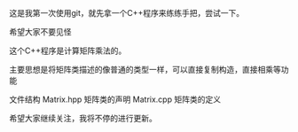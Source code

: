 这是我第一次使用git，就先拿一个C++程序来练练手把，尝试一下。

希望大家不要见怪

这个C++程序是计算矩阵乘法的。

主要思想是将矩阵类描述的像普通的类型一样，可以直接复制构造，直接相乘等功能

文件结构
  Matrix.hpp 矩阵类的声明
  Matrix.cpp 矩阵类的定义

希望大家继续关注，我将不停的进行更新。